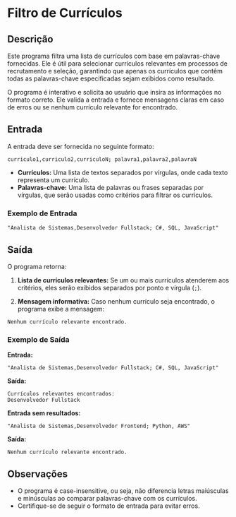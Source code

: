 # Filtro de Currículos

## Descrição
Este programa filtra uma lista de currículos com base em palavras-chave fornecidas. Ele é útil para selecionar currículos relevantes em processos de recrutamento e seleção, garantindo que apenas os currículos que contêm todas as palavras-chave especificadas sejam exibidos como resultado.

O programa é interativo e solicita ao usuário que insira as informações no formato correto. Ele valida a entrada e fornece mensagens claras em caso de erros ou se nenhum currículo relevante for encontrado.

## Entrada
A entrada deve ser fornecida no seguinte formato:

```
curriculo1,curriculo2,curriculoN; palavra1,palavra2,palavraN
```

- **Currículos:** Uma lista de textos separados por vírgulas, onde cada texto representa um currículo.
- **Palavras-chave:** Uma lista de palavras ou frases separadas por vírgulas, que serão usadas como critérios para filtrar os currículos.

### Exemplo de Entrada
```
"Analista de Sistemas,Desenvolvedor Fullstack; C#, SQL, JavaScript"
```

## Saída
O programa retorna:

1. **Lista de currículos relevantes:** Se um ou mais currículos atenderem aos critérios, eles serão exibidos separados por ponto e vírgula (`;`).

2. **Mensagem informativa:** Caso nenhum currículo seja encontrado, o programa exibe a mensagem:

```
Nenhum currículo relevante encontrado.
```

### Exemplo de Saída
**Entrada:**
```
"Analista de Sistemas,Desenvolvedor Fullstack; C#, SQL, JavaScript"
```

**Saída:**
```
Currículos relevantes encontrados:
Desenvolvedor Fullstack
```

**Entrada sem resultados:**
```
"Analista de Sistemas,Desenvolvedor Frontend; Python, AWS"
```

**Saída:**
```
Nenhum currículo relevante encontrado.
```

## Observações
- O programa é case-insensitive, ou seja, não diferencia letras maiúsculas e minúsculas ao comparar palavras-chave com os currículos.
- Certifique-se de seguir o formato de entrada para evitar erros.

